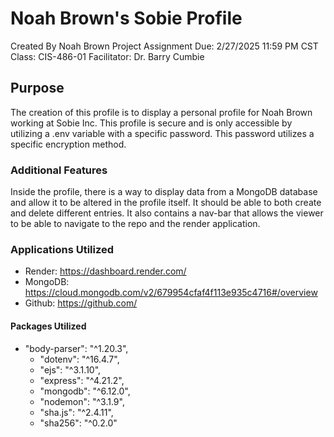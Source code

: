# Noah Brown's Sobie Profile #
Created By Noah Brown 
Project Assignment Due: 2/27/2025 11:59 PM CST
Class: CIS-486-01 
Facilitator: Dr. Barry Cumbie

## Purpose ##
The creation of this profile is to display a personal
profile for Noah Brown working at Sobie Inc. This profile is 
secure and is only accessible by utilizing a .env variable with a 
specific password. This password utilizes a specific encryption method. 

### Additional Features ###
Inside the profile, there is a way to display data from a MongoDB 
database and allow it to be altered in the profile itself. It should 
be able to both create and delete different entries. It also contains a nav-bar 
that allows the viewer to be able to navigate to the repo and the render application. 

### Applications Utilized ###  
* Render: https://dashboard.render.com/
* MongoDB: https://cloud.mongodb.com/v2/679954cfaf4f113e935c4716#/overview
* Github: https://github.com/

#### Packages Utilized ####
* "body-parser": "^1.20.3",
   * "dotenv": "^16.4.7",
   * "ejs": "^3.1.10",
   * "express": "^4.21.2",
   * "mongodb": "^6.12.0",
   * "nodemon": "^3.1.9",
   * "sha.js": "^2.4.11",
   * "sha256": "^0.2.0" 
